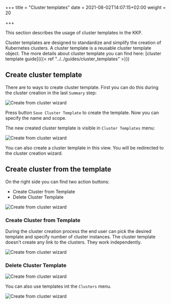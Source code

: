 +++
title = "Cluster templates"
date = 2021-08-02T14:07:15+02:00
weight = 20

+++

This section describes the usage of cluster templates in the KKP.

Cluster templates are designed to standardize and simplify the creation of Kubernetes clusters. A cluster template is a
reusable cluster template object. The more details about cluster template you can find here: [cluster template guide]({{< ref "../../guides/cluster_templates" >}})

## Create cluster template

There are to ways to create cluster template. First you can do this during the cluster creation in the last `Summary` step:

![Create from cluster wizard](/img/kubermatic/master/tutorials/cluster_template/create_from_cluster_wizard.png?classes=shadow,border "Cluster template creation")

Press button `Save Cluster Template` to create the template. Now you can specify the name and scope.

The new created cluster template is visible in `Cluster Templates` menu:

![Create from cluster wizard](/img/kubermatic/master/tutorials/cluster_template/cluster_template_menu.png?classes=shadow,border "Cluster template view")

You can also create a cluster template in this view. You will be redirected to the cluster creation wizard.

## Create cluster from the template

On the right side you can find two action buttons:
 - Create Cluster from Template
 - Delete Cluster Template

![Create from cluster wizard](/img/kubermatic/master/tutorials/cluster_template/actions.png?classes=shadow,border "Action buttons")

### Create Cluster from Template
During the cluster creation process the end user can pick the desired template and specify number of cluster instances.
The cluster template doesn't create any link to the clusters. They work independently.

![Create from cluster wizard](/img/kubermatic/master/tutorials/cluster_template/create_cluster.png?classes=shadow,border "Create clusters from template")
### Delete Cluster Template

![Create from cluster wizard](/img/kubermatic/master/tutorials/cluster_template/delete_template.png?classes=shadow,border "Delete template")

You can also use templates int the `Clusters` menu.

![Create from cluster wizard](/img/kubermatic/master/tutorials/cluster_template/create_from_clusters.png?classes=shadow,border "Create from Clusters")
